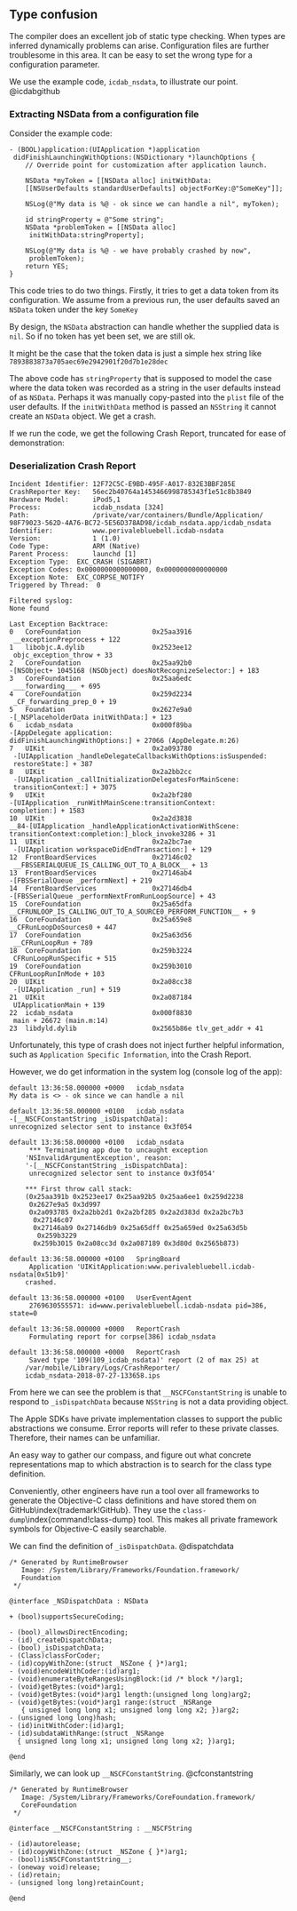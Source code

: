 ## Type confusion

The compiler does an excellent job of static type checking.  When types are inferred dynamically problems can arise.  Configuration files are further troublesome in this area.  It can be easy to set the wrong type for a configuration parameter.

We use the example code, `icdab_nsdata`, to illustrate our point.  @icdabgithub

### Extracting NSData from a configuration file

Consider the example code:

```
- (BOOL)application:(UIApplication *)application
 didFinishLaunchingWithOptions:(NSDictionary *)launchOptions {
    // Override point for customization after application launch.

    NSData *myToken = [[NSData alloc] initWithData:
    [[NSUserDefaults standardUserDefaults] objectForKey:@"SomeKey"]];

    NSLog(@"My data is %@ - ok since we can handle a nil", myToken);

    id stringProperty = @"Some string";
    NSData *problemToken = [[NSData alloc]
     initWithData:stringProperty];

    NSLog(@"My data is %@ - we have probably crashed by now",
     problemToken);
    return YES;
}
```

This code tries to do two things.  Firstly, it tries to get a data token from its configuration.
We assume from a previous run, the user defaults saved an `NSData` token under the key `SomeKey`

By design, the `NSData` abstraction can handle whether the supplied data is `nil`.  So if no token has yet been set, we are still ok.

It might be the case that the token data is just a simple hex string like `7893883873a705aec69e2942901f20d7b1e28dec`

The above code has `stringProperty` that is supposed to model the case where the data token was recorded as a string in the user defaults instead of as `NSData`.
Perhaps it was manually copy-pasted into the `plist` file of the user defaults.  If the `initWithData` method is passed an `NSString` it cannot create an `NSData` object.  We get a crash.

If we run the code, we get the following Crash Report, truncated for ease of demonstration:

### Deserialization Crash Report

```
Incident Identifier: 12F72C5C-E9BD-495F-A017-832E3BBF285E
CrashReporter Key:   56ec2b40764a1453466998785343f1e51c8b3849
Hardware Model:      iPod5,1
Process:             icdab_nsdata [324]
Path:                /private/var/containers/Bundle/Application/
98F79023-562D-4A76-BC72-5E56D378AD98/icdab_nsdata.app/icdab_nsdata
Identifier:          www.perivalebluebell.icdab-nsdata
Version:             1 (1.0)
Code Type:           ARM (Native)
Parent Process:      launchd [1]
Exception Type:  EXC_CRASH (SIGABRT)
Exception Codes: 0x0000000000000000, 0x0000000000000000
Exception Note:  EXC_CORPSE_NOTIFY
Triggered by Thread:  0

Filtered syslog:
None found

Last Exception Backtrace:
0   CoreFoundation                	0x25aa3916
 __exceptionPreprocess + 122
1   libobjc.A.dylib               	0x2523ee12
 objc_exception_throw + 33
2   CoreFoundation                	0x25aa92b0
-[NSObject+ 1045168 (NSObject) doesNotRecognizeSelector:] + 183
3   CoreFoundation                	0x25aa6edc
 ___forwarding___ + 695
4   CoreFoundation                	0x259d2234
 _CF_forwarding_prep_0 + 19
5   Foundation                    	0x2627e9a0
-[_NSPlaceholderData initWithData:] + 123
6   icdab_nsdata                  	0x000f89ba
-[AppDelegate application:
didFinishLaunchingWithOptions:] + 27066 (AppDelegate.m:26)
7   UIKit                         	0x2a093780
 -[UIApplication _handleDelegateCallbacksWithOptions:isSuspended:
 restoreState:] + 387
8   UIKit                         	0x2a2bb2cc
 -[UIApplication _callInitializationDelegatesForMainScene:
 transitionContext:] + 3075
9   UIKit                         	0x2a2bf280
-[UIApplication _runWithMainScene:transitionContext:
completion:] + 1583
10  UIKit                         	0x2a2d3838
__84-[UIApplication _handleApplicationActivationWithScene:
transitionContext:completion:]_block_invoke3286 + 31
11  UIKit                         	0x2a2bc7ae
 -[UIApplication workspaceDidEndTransaction:] + 129
12  FrontBoardServices            	0x27146c02
 __FBSSERIALQUEUE_IS_CALLING_OUT_TO_A_BLOCK__ + 13
13  FrontBoardServices            	0x27146ab4
-[FBSSerialQueue _performNext] + 219
14  FrontBoardServices            	0x27146db4
-[FBSSerialQueue _performNextFromRunLoopSource] + 43
15  CoreFoundation                	0x25a65dfa
__CFRUNLOOP_IS_CALLING_OUT_TO_A_SOURCE0_PERFORM_FUNCTION__ + 9
16  CoreFoundation                	0x25a659e8
__CFRunLoopDoSources0 + 447
17  CoreFoundation                	0x25a63d56
 __CFRunLoopRun + 789
18  CoreFoundation                	0x259b3224
 CFRunLoopRunSpecific + 515
19  CoreFoundation                	0x259b3010
CFRunLoopRunInMode + 103
20  UIKit                         	0x2a08cc38
 -[UIApplication _run] + 519
21  UIKit                         	0x2a087184
 UIApplicationMain + 139
22  icdab_nsdata                  	0x000f8830
 main + 26672 (main.m:14)
23  libdyld.dylib                 	0x2565b86e tlv_get_addr + 41
```

Unfortunately, this type of crash does not inject further helpful information, such as `Application Specific Information`, into the Crash Report.

However, we do get information in the system log (console log of the app):

```
default	13:36:58.000000 +0000	icdab_nsdata	 
My data is <> - ok since we can handle a nil

default	13:36:58.000000 +0100	icdab_nsdata	 
-[__NSCFConstantString _isDispatchData]:
unrecognized selector sent to instance 0x3f054

default	13:36:58.000000 +0100	icdab_nsdata
	 *** Terminating app due to uncaught exception
    'NSInvalidArgumentException', reason:
    '-[__NSCFConstantString _isDispatchData]:
     unrecognized selector sent to instance 0x3f054'

	*** First throw call stack:
	(0x25aa391b 0x2523ee17 0x25aa92b5 0x25aa6ee1 0x259d2238
     0x2627e9a5 0x3d997
     0x2a093785 0x2a2bb2d1 0x2a2bf285 0x2a2d383d 0x2a2bc7b3
      0x27146c07
      0x27146ab9 0x27146db9 0x25a65dff 0x25a659ed 0x25a63d5b
       0x259b3229
      0x259b3015 0x2a08cc3d 0x2a087189 0x3d80d 0x2565b873)

default	13:36:58.000000 +0100	SpringBoard
	 Application 'UIKitApplication:www.perivalebluebell.icdab-nsdata[0x51b9]'
    crashed.

default	13:36:58.000000 +0100	UserEventAgent
	 2769630555571: id=www.perivalebluebell.icdab-nsdata pid=386, state=0

default	13:36:58.000000 +0000	ReportCrash
	 Formulating report for corpse[386] icdab_nsdata

default	13:36:58.000000 +0000	ReportCrash
	 Saved type '109(109_icdab_nsdata)' report (2 of max 25) at
    /var/mobile/Library/Logs/CrashReporter/
    icdab_nsdata-2018-07-27-133658.ips
```

From here we can see the problem is that `__NSCFConstantString` is unable to respond to `_isDispatchData` because `NSString` is not a data providing object.

The Apple SDKs have private implementation classes to support the public abstractions we consume.  Error reports will refer to these private classes.  Therefore, their names can be unfamiliar.

An easy way to gather our compass, and figure out what concrete representations map to which abstraction is to search for the class type definition.

Conveniently, other engineers have run a tool over all frameworks to generate the Objective-C class definitions and have stored them on GitHub\index{trademark!GitHub}.  They use the `class-dump`\index{command!class-dump} tool. This makes all private framework symbols for Objective-C easily searchable.

We can find the definition of `_isDispatchData`. @dispatchdata

```
/* Generated by RuntimeBrowser
   Image: /System/Library/Frameworks/Foundation.framework/
   Foundation
 */

@interface _NSDispatchData : NSData

+ (bool)supportsSecureCoding;

- (bool)_allowsDirectEncoding;
- (id)_createDispatchData;
- (bool)_isDispatchData;
- (Class)classForCoder;
- (id)copyWithZone:(struct _NSZone { }*)arg1;
- (void)encodeWithCoder:(id)arg1;
- (void)enumerateByteRangesUsingBlock:(id /* block */)arg1;
- (void)getBytes:(void*)arg1;
- (void)getBytes:(void*)arg1 length:(unsigned long long)arg2;
- (void)getBytes:(void*)arg1 range:(struct _NSRange
   { unsigned long long x1; unsigned long long x2; })arg2;
- (unsigned long long)hash;
- (id)initWithCoder:(id)arg1;
- (id)subdataWithRange:(struct _NSRange
  { unsigned long long x1; unsigned long long x2; })arg1;

@end
```

Similarly, we can look up `__NSCFConstantString`. @cfconstantstring

```
/* Generated by RuntimeBrowser
   Image: /System/Library/Frameworks/CoreFoundation.framework/
   CoreFoundation
 */

@interface __NSCFConstantString : __NSCFString

- (id)autorelease;
- (id)copyWithZone:(struct _NSZone { }*)arg1;
- (bool)isNSCFConstantString__;
- (oneway void)release;
- (id)retain;
- (unsigned long long)retainCount;

@end
```
